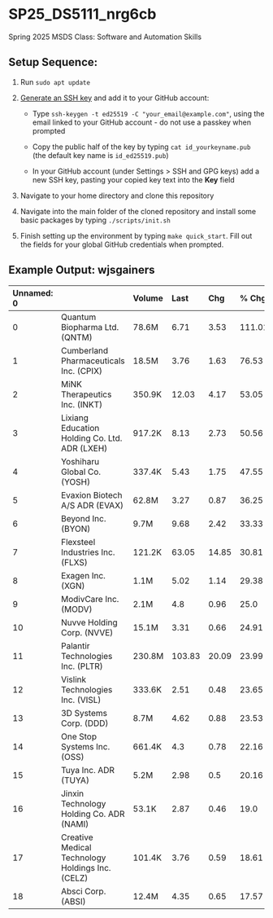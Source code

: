 # SP25_DS5111_nrg6cb
Spring 2025 MSDS Class: Software and Automation Skills

## Setup Sequence:
1. Run `sudo apt update`

2. [Generate an SSH key](https://docs.github.com/en/authentication/connecting-to-github-with-ssh/generating-a-new-ssh-key-and-adding-it-to-the-ssh-agent) and add it to your GitHub account:
	* Type `ssh-keygen -t ed25519 -C "your_email@example.com"`, using the email linked to your GitHub account - do not use a passkey when prompted

	* Copy the public half of the key by typing `cat id_yourkeyname.pub` (the default key name is `id_ed25519.pub`)

	* In your GitHub account (under Settings > SSH and GPG keys) add a new SSH key, pasting your copied key text into the **Key** field

3.  Navigate to your home directory and clone this repository

4.  Navigate into the main folder of the cloned repository and install some basic packages by typing `./scripts/init.sh`

5. Finish setting up the environment by typing `make quick_start`. Fill out the fields for your global GitHub credentials when prompted.

## Example Output: wjsgainers
|Unnamed: 0||Volume|Last|Chg|% Chg|
|:----------|:-|:------|:----|:---|:-----|
0|Quantum Biopharma Ltd. (QNTM)|78.6M|6.71|3.53|111.01
1|Cumberland Pharmaceuticals Inc. (CPIX)|18.5M|3.76|1.63|76.53
2|MiNK Therapeutics Inc. (INKT)|350.9K|12.03|4.17|53.05
3|Lixiang Education Holding Co. Ltd. ADR (LXEH)|917.2K|8.13|2.73|50.56
4|Yoshiharu Global Co. (YOSH)|337.4K|5.43|1.75|47.55
5|Evaxion Biotech A/S ADR (EVAX)|62.8M|3.27|0.87|36.25
6|Beyond Inc. (BYON)|9.7M|9.68|2.42|33.33
7|Flexsteel Industries Inc. (FLXS)|121.2K|63.05|14.85|30.81
8|Exagen Inc. (XGN)|1.1M|5.02|1.14|29.38
9|ModivCare Inc. (MODV)|2.1M|4.8|0.96|25.0
10|Nuvve Holding Corp. (NVVE)|15.1M|3.31|0.66|24.91
11|Palantir Technologies Inc. (PLTR)|230.8M|103.83|20.09|23.99
12|Vislink Technologies Inc. (VISL)|333.6K|2.51|0.48|23.65
13|3D Systems Corp. (DDD)|8.7M|4.62|0.88|23.53
14|One Stop Systems Inc. (OSS)|661.4K|4.3|0.78|22.16
15|Tuya Inc. ADR (TUYA)|5.2M|2.98|0.5|20.16
16|Jinxin Technology Holding Co. ADR (NAMI)|53.1K|2.87|0.46|19.0
17|Creative Medical Technology Holdings Inc. (CELZ)|101.4K|3.76|0.59|18.61
18|Absci Corp. (ABSI)|12.4M|4.35|0.65|17.57
